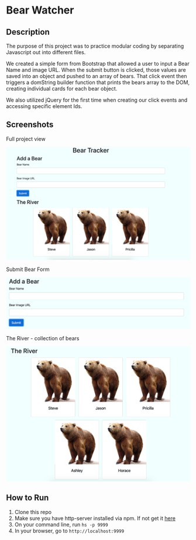 # Bear Watcher

## Description
The purpose of this project was to practice modular coding by separating Javascript out into different files.

We created a simple form from Bootstrap that allowed a user to input a Bear Name and image URL. When the submit button is clicked, those values are saved into an object and pushed to an array of bears. That click event then triggers a domString builder function that prints the bears array to the DOM, creating individual cards for each bear object.

We also utilized jQuery for the first time when creating our click events and accessing specific element Ids.

## Screenshots
Full project view

![main project view](./screenshots/main-view.png)

Submit Bear Form

![form to add new bear](./screenshots/bear-form.png)

The River - collection of bears

![individual bear cards](./screenshots/river.png)

## How to Run
1. Clone this repo
1. Make sure you have http-server installed via npm. If not get it [here](https://www.npmjs.com/package/http-server)
1. On your command line, run `hs -p 9999`
1. In your browser, go to `http://localhost:9999`